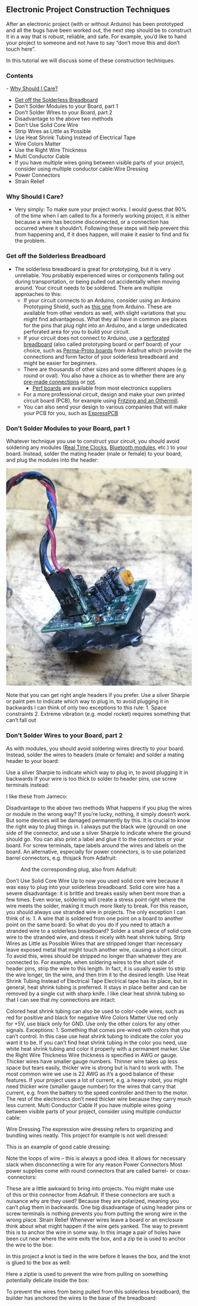 ## Electronic Project Construction Techniques
After an electronic project (with or without Arduino) has been prototyped and all the bugs have been worked out, the next step should be to construct it in a way that is robust, reliable, and safe. For example, you’d like to hand your project to someone and not have to say “don’t move this and don’t touch here”.


In this tutorial we will discuss some of these construction techniques.

### Contents
 - [Why Should I Care?](#why-should-i-care)
 - [Get off the Solderless Breadboard](#Get-off-the-Solderless-Breadboard)
 - Don’t Solder Modules to your Board, part 1
 - Don’t Solder WIres to your Board, part 2
 - Disadvantage to the above two methods
 - Don’t Use Solid Core Wire
 - Strip Wires as Little as Possible
 - Use Heat Shrink Tubing Instead of Electrical Tape
 - Wire Colors Matter
 - Use the Right Wire Thickness
 - Multi Conductor Cable
 - If you have multiple wires going between visible parts of your project, consider using multiple conductor cable:Wire Dressing
 - Power Connectors
 - Strain Relief
		
		
### Why Should I Care?
 - Very simply: To make sure your project works. I would guess that 90% of the time when I am called to fix a formerly working project, it is either because a wire has become disconnected, or a connection has occurred where it shouldn’t. Following these steps will help prevent this from happening and, if it does happen, will make it easier to find and fix the problem.



### Get off the Solderless Breadboard
- The solderless breadboard is great for prototyping, but it is very unreliable. You probably experienced wires or components falling out during transportation, 
or being pulled out accidentally when moving around. Your circuit needs to be soldered. There are multiple approaches to this:
  - If your circuit connects to an Arduino, consider using an Arduino Prototyping Shield, such as [this one](https://store.arduino.cc/usa/proto-shield-rev3-uno-size) from Arduino. These are available from other vendors as well, with slight variations that you might find advantageous. What they all have in common are places for the pins that plug right into an Arduino, and a large undedicated perforated area for you to build your circuit.
   - If your circuit does not connect to Arduino, use a [perforated breadboard](https://en.wikipedia.org/wiki/Perfboard) (also called prototyping board or perf board) of your choice, such as [Perma-Proto boards](https://www.adafruit.com/category/466) from Adafruit which provide the connections and form factor of your solderless breadboard and might be easier for beginners. 
   - There are thousands of other sizes and some different shapes (e.g. round or oval). You also have a choice as to whether there are any [pre-made connections](http://www.busboard.com/PR3UC) or [not](http://www.busboard.com/PAD1).
     - [Perf boards](https://www.allelectronics.com/category/455/perf-boards/1.html) are available from most electronics suppliers
   - For a more professional circuit, design and make your own printed circuit board (PCB), for example using [Fritzing and an Othermill](https://web.archive.org/web/20170723212431/http://teachmetomake.com/wordpress/using-fritzing-to-design-an-arduino-shield-and-using-othermill-to-mill-the-board). 
   - You can also send your design to various companies that will make your PCB for you, such as [ExpressPCB](http://www.expresspcb.com/)
		
		
### Don’t Solder Modules to your Board, part 1
Whatever technique you use to construct your circuit, you should avoid soldering any modules 
([Real Time Clocks](https://www.adafruit.com/products/264), [Bluetooth modules](https://www.adafruit.com/products/2633), etc.) to your board. Instead, solder the mating header (male or female) to your board, and plug the modules into the header:

![Socketed Sensor](images/SocketedSensor.jpg)

Note that you can get right angle headers if you prefer. Use a silver Sharpie or paint pen to indicate which way to plug in, to avoid plugging it in backwards
I can think of only two exceptions to this rule:
	1.	Space constraints
	2.	Extreme vibration (e.g. model rocket) requires something that can’t fall out
	
	
### Don’t Solder Wires to your Board, part 2 
As with modules, you should avoid soldering wires directly to your board. Instead, solder the wires to headers (male or female) and solder a mating header to your board:


Use a silver Sharpie to indicate which way to plug in, to avoid plugging it in backwards
If your wire is too thick to solder to header pins, use screw terminals instead:

I like these from Jameco:

Disadvantage to the above two methods
What happens if you plug the wires or module in the wrong way? If you’re lucky, nothing, it simply doesn’t work. But some devices will be damaged permanently by this. It is crucial to know the right way to plug things in. I always put the black wire (ground) on one side of the connector, and use a silver Sharpie to indicate where the ground should go. You can also print a label and glue it to the connectors or your board. For screw terminals, tape labels around the wires and labels on the board.
An alternative, especially for power connectors, is to use polarized barrel connectors, e.g. thisjack from Adafruit:

 
 
 
 
 
And the corresponding plug, also from Adafruit:

Don’t Use Solid Core Wire
Up to now you used solid core wire because it was easy to plug into your solderless breadboard. Solid core wire has a severe disadvantage: it is brittle and breaks easily when bent more than a few times. Even worse, soldering will create a stress point right where the wire meets the solder, making it much more likely to break. For this reason, you should always use stranded wire in projects.
The only exception I can think of is:
	1.	A wire that is soldered from one point on a board to another point on the same board:
So what do you do if you need to attach a stranded wire to a solderless breadboard? Solder a small piece of solid core wire to the stranded wire, and dress it nicely with heat shrink tubing.
Strip Wires as Little as Possible
Wires that are stripped longer than necessary leave exposed metal that might touch another wire, causing a short circuit. To avoid this, wires should be stripped no longer than whatever they are connected to.
For example, when soldering wires to the short side of header pins, strip the wire to this length. In fact, it is usually easier to strip the wire longer, tin the wire, and then trim it to the desired length.
Use Heat Shrink Tubing Instead of Electrical Tape
Electrical tape has its place, but in general, heat shrink tubing is preferred. It stays in place better and can be removed by a single cut with sharp knife. I like clear heat shrink tubing so that I can see that my connections are intact:


Colored heat shrink tubing can also be used to color-code wires, such as red for positive and black for negative
Wire Colors Matter
Use red only for +5V, use black only for GND. Use only the other colors for any other signals.
Exceptions:
	1.	Something that comes pre-wired with colors that you can’t control. In this case use heat shrink tubing to indicate the color you want it to be. If you can’t find heat shrink tubing in the color you need, use white heat shrink tubing and color it properly with a permanent marker.
Use the Right Wire Thickness
Wire thickness is specified in AWG or gauge. Thicker wires have smaller gauge numbers. Thinner wire takes up less space but tears easily, thicker wire is strong but is hard to work with. The most common wire we use is 22 AWG as it’s a good balance of these features.
If your project uses a lot of current, e.g. a heavy robot, you might need thicker wire (smaller gauge number) for the wires that carry that current, e.g. from the battery to the speed controller and then to the motor. The rest of the electronics don’t need thicker wire because they carry much less current.
Multi Conductor Cable
If you have multiple wires going between visible parts of your project, consider using multiple conductor cable:

Wire Dressing
The expression wire dressing refers to organizing and bundling wires neatly. This project for example is not well dressed:

This is an example of good cable dressing:

Note the loops of wire – this is always a good idea. It allows for necessary slack when disconnecting a wire for any reason
Power Connectors
Most power supplies come with round connectors that are called barrel- or coax- connectors:

These are a little awkward to bring into projects. You might make use of this or this connector from Adafruit.
If these connectors are such a nuisance why are they used? Because they are polarized, meaning you can’t plug them in backwards. One big disadvantage of using header pins or screw terminals is nothing prevents you from putting the wrong wire in the wrong place.
Strain Relief
Whenever wires leave a board or an enclosure think about what might happen if the wire gets yanked. The way to prevent this is to anchor the wire in some way. In this image a pair of holes have been cut near where the wire exits the box, and a zip tie is used to anchor the wire to the box:

In this project a knot is tied in the wire before it leaves the box, and the knot is glued to the box as well:

Here a ziptie is used to prevent the wire from pulling on something potentially delicate inside the box:

To prevent the wires from being pulled from this solderless breadboard, the builder has anchored the wires to the base of the breadboard:



